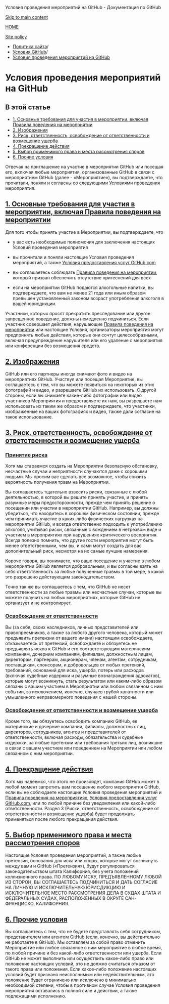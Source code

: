 Условия проведения мероприятий на GitHub - Документация по GitHub

[Skip to main content](#main-content)

[HOME](/ru)

[Site policy](/ru/site-policy)

* [Политика сайта](/ru/site-policy)/
* [Условия GitHub](/ru/site-policy/github-terms)/
* [Условия проведения мероприятий на GitHub](/ru/site-policy/github-terms/github-event-terms)

Условия проведения мероприятий на GitHub
==========

В этой статье
----------

* [1. Основные требования для участия в мероприятии, включая Правила поведения на мероприятии](#1-basic-requirements-to-attend---including-the-event-code-of-conduct)
* [2. Изображения](#2-pictures-and-videos)
* [3. Риск, ответственность, освобождение от ответственности и возмещение ущерба](#3-information-sharing)
* [4. Прекращение действия](#indemnity)
* [5. Выбор применимого права и места рассмотрения споров](#5-termination)
* [6. Прочие условия](#6-choice-of-law-and-venue)

Отвечая на приглашение на участие в мероприятии GitHub или посещая его, включая любые мероприятия, организованные GitHub в связи с мероприятием GitHub (далее - «Мероприятие»), вы подтверждаете, что прочитали, поняли и согласны со следующими Условиями проведения мероприятия.

[1. Основные требования для участия в мероприятии, включая Правила поведения на мероприятии](#1-basic-requirements-to-attend---including-the-event-code-of-conduct)
----------

Для того чтобы принять участие в Мероприятии, вы подтверждаете, что

* у вас есть необходимые полномочия для заключения настоящих Условий проведения мероприятия

* вы прочитали и поняли настоящие Условия проведения мероприятий, а также [Условия предоставления услуг GitHub.com](/ru/site-policy/github-terms/github-terms-of-service)

* вы соглашаетесь соблюдать [Правила поведения на мероприятии](/ru/site-policy/github-terms/github-event-code-of-conduct), который призван обеспечить отсутствие притеснений для всех

* если на мероприятии GitHub подаются алкогольные напитки, вы подтверждаете, что вам не менее 21 года или иным образом превышен установленный законом возраст употребления алкоголя в вашей юрисдикции.

Участники, которых просят прекратить преследование или другое запрещенное поведение, должны немедленно подчиниться. Если участник совершает действия, нарушающие [Правила поведения на мероприятии](/ru/site-policy/github-terms/github-event-code-of-conduct) или настоящие Условия, организаторы мероприятия могут предпринять любые действия, которые они сочтут целесообразными, включая предупреждение нарушителя или его удаление с мероприятия или конференции без возмещения средств.

[2. Изображения](#2-pictures-and-videos)
----------

GitHub или его партнеры иногда снимают фото и видео на мероприятиях GitHub. Участвуя или посещая Мероприятие, вы соглашаетесь с тем, что вы можете появиться на некоторых из этих фотографий и видео, и разрешаете GitHub их использовать. С другой стороны, если вы снимаете какие-либо фотографии или видео участников Мероприятия и предоставляете их нам, вы разрешаете нам использовать их таким же образом и подтверждаете, что участники, изображенные на ваших фотографиях и видео, также дали согласие на такое использование.

[3. Риск, ответственность, освобождение от ответственности и возмещение ущерба](#3-information-sharing)
----------

### [Принятие риска](#4-risk-liability-and-indemnity) ###

Хотя мы стараемся создать на Мероприятии безопасную обстановку, несчастные случаи и неприятности случаются даже с хорошими людьми. Мы просим вас сделать все возможное, чтобы снизить вероятность получения травм на Мероприятии.

Вы соглашаетесь тщательно взвесить риски, связанные с любой деятельностью, в которой вы решите принять участие, и принять разумные меры предосторожности, прежде чем принять решение о посещении или участии в мероприятии GitHub. Например, вы должны убедиться, что находитесь в хорошем физическом состоянии, прежде чем принимать участие в каких-либо физических нагрузках на мероприятии GitHub, и всегда ответственно подходить к употреблению алкоголя, учитывая риски, связанные с вождением в нетрезвом виде и участием в мероприятиях при нарушениях критического восприятия. Всегда полезно помнить, что другие гости мероприятия могут быть менее ответственными, чем вы, и сами могут создать для вас дополнительный риск, несмотря на их самые лучшие намерения.

Короче говоря, вы понимаете, что ваше посещение и участие в любом мероприятии GitHub является добровольным, и вы согласны взять на себя ответственность за любые полученные травмы в той мере, в какой это разрешено действующим законодательством.

Точно так же вы соглашаетесь с тем, что GitHub не несет ответственности за любые травмы или несчастные случаи, которые вы можете получить на любых мероприятиях, которые GitHub не организует и не контролирует.

### [Освобождение от ответственности](#assumption-of-risk) ###

Вы (за себя, своих наследников, личных представителей или правопреемников, а также за любого другого человека, который может предъявить претензии от вашего имени) настоящим освобождаете, отказываетесь от претензий, освобождаете и обязуетесь не предъявлять исков к GitHub и его соответствующим материнским компаниям, дочерним компаниям, филиалам, должностным лицам, директорам, партнерам, акционерам, членам, агентам, сотрудникам, поставщикам, спонсорам, и добровольцев от любых претензий, требований, оснований для иска, ущерба, потерь или расходов (включая судебные издержки и разумные вознаграждения адвокатов), которые могут возникнуть, стать результатом или каким-либо образом связаны с вашим участием в Мероприятии или любом связанном с ним событии, за исключением, конечно, случаев грубой халатности или умышленного неправомерного поведения с нашей стороны.

### [Освобождение от ответственности и возмещение ущерба](#release-of-liability) ###

Кроме того, вы обязуетесь освободить компанию GitHub, ее материнские и дочерние компании, филиалы, должностных лиц, директоров, сотрудников, агентов и представителей от ответственности, включая расходы, обязательства и судебные издержки, за любые претензии или требования третьих лиц, возникшие в связи с вашим участием или поведением на Мероприятии или любом связанном с ним мероприятии.

[4. Прекращение действия](#indemnity)
----------

Хотя мы надеемся, что этого не произойдет, компания GitHub может в любой момент запретить вам посещение любого мероприятия GitHub, если вы не соблюдаете настоящие Условия проведения мероприятий и [Правила поведения на мероприятиях](/ru/site-policy/github-terms/github-event-code-of-conduct), [Условия предоставления услуг GitHub.com](/ru/site-policy/github-terms/github-terms-of-service), или по любой причине без уведомления или какой-либо ответственности. Раздел 3 (Риски, ответственность, освобождение от ответственности и возмещение ущерба) будет продолжать применяться после любого прекращения действия.

[5. Выбор применимого права и места рассмотрения споров](#5-termination)
----------

Настоящие Условия проведения мероприятий, а также любые претензии, основания для иска или споры, которые могут возникнуть между вами и GitHub («Претензия»), будут регулироваться законодательством штата Калифорния, без учета положений коллизионного права. ПО ЛЮБОМУ ИСКУ, ПРЕДЪЯВЛЕННОМУ ЛЮБОЙ ИЗ СТОРОН, ВЫ СОГЛАШАЕТЕСЬ ПОДЧИНИТЬСЯ И ДАТЬ СОГЛАСИЕ НА ЛИЧНУЮ И ИСКЛЮЧИТЕЛЬНУЮ ЮРИСДИКЦИЮ И ИСКЛЮЧИТЕЛЬНОЕ МЕСТО РАССМОТРЕНИЯ ДЕЛА В СУДАХ ШТАТА И ФЕДЕРАЛЬНЫХ СУДАХ, РАСПОЛОЖЕННЫХ В ОКРУГЕ САН-ФРАНЦИСКО, КАЛИФОРНИЯ.

[6. Прочие условия](#6-choice-of-law-and-venue)
----------

Вы соглашаетесь с тем, что не будете представлять себя сотрудником, представителем или агентом GitHub (если, конечно, вы действительно не работаете в GitHub). Мы оставляем за собой право отменить Мероприятие или любое связанное с ним мероприятие в любое время, по любой причине и без какой-либо ответственности или ущерба. Если GitHub не может выполнить или осуществить какое-либо право или положение настоящих условий, это не должно считаться отказом от такого права или положения. Если какое-либо положение настоящих условий будет признано неисполнимым или недействительным, это положение будет ограничено или исключено в минимально необходимой степени, чтобы в противном случае Условия проведения мероприятия оставались в полной силе и действии, а также подлежащими исполнению.
